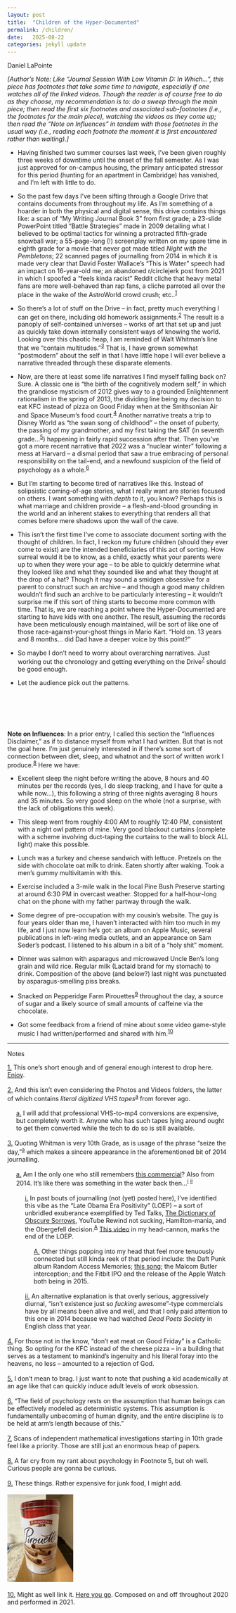 ```yaml
---
layout: post
title:  "Children of the Hyper-Documented"
permalink: /children/
date:   2025-08-22
categories: jekyll update
---
```

Daniel LaPointe

*[Author’s Note: Like “Journal Session With Low Vitamin D: In Which…”, this piece has footnotes that take some time to navigate, especially if one watches all of the linked videos. Though the reader is of course free to do as they choose, my recommendation is to: do a sweep through the main piece; then read the first six footnotes and associated sub-footnotes (i.e., the footnotes for the main piece), watching the videos as they come up; then read the “Note on Influences” in tandem with those footnotes in the usual way (i.e., reading each footnote the moment it is first encountered rather than waiting).]*

* Having finished two summer courses last week, I’ve been given roughly three weeks of downtime until the onset of the fall semester. As I was just approved for on-campus housing, the primary anticipated stressor for this period (hunting for an apartment in Cambridge) has vanished, and I’m left with little to do.

* So the past few days I’ve been sifting through a Google Drive that contains documents from throughout my life. As I’m something of a hoarder in both the physical and digital sense, this drive contains things like: a scan of “My Writing Journal Book 3” from first grade; a 23-slide PowerPoint titled “Battle Strategies” made in 2009 detailing what I believed to be optimal tactics for winning a protracted fifth-grade snowball war; a 55-page-long (!) screenplay written on my spare time in eighth grade for a movie that never got made titled *Night with the Pembletons*; 22 scanned pages of journalling from 2014 in which it is made very clear that David Foster Wallace’s “This is Water” speech had an impact on 16-year-old me; an abandoned r/circlejerk post from 2021 in which I spoofed a “feels kinda racist” Reddit cliche that heavy metal fans are more well-behaved than rap fans, a cliche parroted all over the place in the wake of the AstroWorld crowd crush; etc..<sup><a href="#fn11" id="fn1">1</a></sup> 

* So there’s a lot of stuff on the Drive – in fact, pretty much everything I can get on there, including old homework assignments.<sup><a href="#fn22" id="fn2">2</a></sup> The result is a panoply of self-contained universes – works of art that set up and just as quickly take down internally consistent ways of knowing the world. Looking over this chaotic heap, I am reminded of Walt Whitman’s line that we “contain multitudes.”<sup><a href="#fn33" id="fn3">3</a></sup> That is, I have grown somewhat “postmodern” about the self in that I have little hope I will ever believe a narrative threaded through these disparate elements.

* Now, are there at least some life narratives I find myself falling back on? Sure. A classic one is “the birth of the cognitively modern self,” in which the grandiose mysticism of 2012 gives way to a grounded Enlightenment rationalism in the spring of 2013, the dividing line being my decision to eat KFC instead of pizza on Good Friday when at the Smithsonian Air and Space Museum’s food court.<sup><a href="#fn44" id="fn4">4</a></sup> Another narrative treats a trip to Disney World as “the swan song of childhood” – the onset of puberty, the passing of my grandmother, and my first taking the SAT (in seventh grade…<sup><a href="#fn55" id="fn5">5</a></sup>) happening in fairly rapid succession after that. Then you’ve got a more recent narrative that 2022 was a “nuclear winter” following a mess at Harvard – a dismal period that saw a true embracing of personal responsibility on the tail-end, and a newfound suspicion of the field of psychology as a whole.<sup><a href="#fn66" id="fn6">6</a></sup>

* But I’m starting to become tired of narratives like this. Instead of solipsistic coming-of-age stories, what I really want are stories focused on others. I want something with <em>depth</em> to it, you know? Perhaps this is what marriage and children provide – a flesh-and-blood grounding in the world and an inherent stakes to everything that renders all that comes before mere shadows upon the wall of the cave.

* This isn’t the first time I’ve come to associate document sorting with the thought of children. In fact, I reckon my future children (should they ever come to exist) are the intended beneficiaries of this act of sorting. How surreal would it be to know, as a child, exactly what your parents were up to when they were your age – to be able to quickly determine what they looked like and what they sounded like and what they thought at the drop of a hat? Though it may sound a smidgen obsessive for a parent to construct such an archive – and though a good many children wouldn’t find such an archive to be particularly interesting – it wouldn’t surprise me if this sort of thing starts to become more common with time. That is, we are reaching a point where the Hyper-Documented are starting to have kids with one another. The result, assuming the records have been meticulously enough maintained, will be sort of like one of those race-against-your-ghost things in Mario Kart. “Hold on. 13 years and 8 months… did Dad have a deeper voice by this point?”

* So maybe I don’t need to worry about overarching narratives. Just working out the chronology and getting everything on the Drive<sup><a href="#fn77" id="fn7">7</a></sup> should be good enough.

* Let the audience pick out the patterns.
<br><br>
<br><br>
<br><br>

<b>Note on Influences</b>: In a prior entry, I called this section the “Influences Disclaimer,” as if to distance myself from what I had written. But that is not the goal here. I’m just genuinely interested in if there’s some sort of connection between diet, sleep, and whatnot and the sort of written work I produce.<sup><a href="#fn88" id="fn8">8</a></sup> Here we have:

* Excellent sleep the night before writing the above, 8 hours and 40 minutes per the records (yes, I do sleep tracking, and I have for quite a while now…), this following a string of three nights averaging 8 hours and 35 minutes. So very good sleep on the whole (not a surprise, with the lack of obligations this week).

* This sleep went from roughly 4:00 AM to roughly 12:40 PM, consistent with a night owl pattern of mine. Very good blackout curtains (complete with a scheme involving duct-taping the curtains to the wall to block ALL light) make this possible.

* Lunch was a turkey and cheese sandwich with lettuce. Pretzels on the side with chocolate oat milk to drink. Eaten shortly after waking. Took a men’s gummy multivitamin with this.

* Exercise included a 3-mile walk in the local Pine Bush Preserve starting at around 6:30 PM in overcast weather. Stopped for a half-hour-long chat on the phone with my father partway through the walk.

* Some degree of pre-occupation with my cousin’s website. The guy is four years older than me, I haven’t interacted with him too much in my life, and I just now learn he’s got: an album on Apple Music, several publications in left-wing media outlets, and an appearance on Sam Seder’s podcast. I listened to his album in a bit of a “holy shit” moment.

* Dinner was salmon with asparagus and microwaved Uncle Ben’s long grain and wild rice. Regular milk (Lactaid brand for my stomach) to drink. Composition of the above (and below?) last night was punctuated by asparagus-smelling piss breaks.

* Snacked on Pepperidge Farm Pirouettes<sup><a href="#fn99" id="fn9">9</a></sup> throughout the day, a source of sugar and a likely source of small amounts of caffeine via the chocolate.

* Got some feedback from a friend of mine about some video game-style music I had written/performed and shared with him.<sup><a href="#fn1010" id="fn10">10</a></sup>

---

Notes

<!-- this is for first level: 1, 2 -->
<div id="fn11">
  <a href="#fn1">1.</a> 
This one’s short enough and of general enough interest to drop here. <a href="/assets/dan_circle.pdf">Enjoy</a>.
    <br><br>
</div>

<div id="fn22">
  <a href="#fn2">2.</a> 
And this isn’t even considering the Photos and Videos folders, the latter of which contains <em>literal digitized VHS tapes</em><sup><a href="#fnaa" id="fna">a</a></sup> from forever ago.
    <br><br>
</div>

<!-- this is for second level: a, b -->
<div id="fnaa" style="margin-left: 20px;">
  <a href="#fna">a.</a> 
I will add that professional VHS-to-mp4 conversions are expensive, but completely worth it. Anyone who has such tapes lying around ought to get them converted while the tech to do so is still available.
<br><br>
</div>

<!-- Back to first level (3) -->
<div id="fn33">
  <a href="#fn3">3.</a> 
Quoting Whitman is very 10th Grade, as is usage of the phrase “seize the day,”<sup><a href="#fnaa3" id="fna3">a</a></sup> which makes a sincere appearance in the aforementioned bit of 2014 journalling.
    <br><br>
</div>

<!-- this is for second level: a, b -->
<div id="fnaa3" style="margin-left: 20px;">
  <a href="#fna3">a.</a> 
Am I the only one who still remembers <a href="https://m.youtube.com/watch?v=Ep2_0WHogRQ">this commercial</a>? Also from 2014. It’s like there was something in the water back then…<sup><a href="#fnii3" id="fni3">i</a></sup> <sup><a href="#fniiiiiiii3" id="fniiii3">ii</a></sup>
<br><br>
</div>

<!-- this is for third level: 3.a.i -->
<div id="fnii3" style="margin-left: 40px;">
  <a href="#fni3">i.</a> 
In past bouts of journalling (not (yet) posted here), I’ve identified this vibe as the “Late Obama Era Positivity” (LOEP) – a sort of unbridled exuberance exemplified by Ted Talks, <a href="https://m.youtube.com/watch?v=AkoML0_FiV4">The Dictionary of Obscure Sorrows</a>, YouTube Rewind not sucking, Hamilton-mania, and the Obergefell decision.<sup><a href="#fnA3" id="fnA3">A</a></sup> <a href="https://www.youtube.com/watch?v=KIViy7L_lo8">This video</a> in my head-cannon, marks the end of the LOEP.
<br><br>
</div>

<!-- this is for four level: 3.a.i.A -->
<div id="fnA3" style="margin-left: 60px;">
  <a href="#fnA3">A.</a> 
Other things popping into my head that feel more tenuously connected but still kinda reek of that period include: the Daft Punk album Random Access Memories; <a href="https://m.youtube.com/watch?v=8j741TUIET0">this song</a>; the Malcom Butler interception; and the Fitbit IPO and the release of the Apple Watch both being in 2015.
<br><br>
</div>

<!-- this is for third level: 3.a.ii -->
<div id="fniiiiiiii3" style="margin-left: 40px;">
  <a href="#fniiii3">ii.</a> 
An alternative explanation is that overly serious, aggressively diurnal, “isn’t existence just so <em>fucking</em> awesome”-type commercials have by all means been alive and well, and that I only paid attention to this one in 2014 because we had watched <em>Dead Poets Society</em> in English class that year.
<br><br>
</div>

<!-- back to first level (4-10) -->

<div id="fn44">
  <a href="#fn4">4.</a> 
For those not in the know, “don’t eat meat on Good Friday” is a Catholic thing. So opting for the KFC instead of the cheese pizza – in a building that serves as a testament to mankind’s ingenuity and his literal foray into the heavens, no less – amounted to a rejection of God.
    <br><br>
</div>

<div id="fn55">
  <a href="#fn5">5.</a> 
I don’t mean to brag. I just want to note that pushing a kid academically at an age like that can quickly induce adult levels of work obsession.
    <br><br>
</div>

<div id="fn66">
  <a href="#fn6">6.</a> 
“The field of psychology rests on the assumption that human beings can be effectively modeled as deterministic systems. This assumption is fundamentally unbecoming of human dignity, and the entire discipline is to be held at arm’s length because of this.”
    <br><br>
</div>

<div id="fn77">
  <a href="#fn7">7.</a> 
Scans of independent mathematical investigations starting in 10th grade feel like a priority. Those are still just an enormous heap of papers.
    <br><br>
</div>

<div id="fn88">
  <a href="#fn8">8.</a> 
A far cry from my rant about psychology in Footnote 5, but oh well. Curious people are gonna be curious.
    <br><br>
</div>

<div id="fn99">
  <a href="#fn9">9.</a> 
These things. Rather expensive for junk food, I might add.
    <br><br>
  <img src="/assets/dan_food.png" alt="Phone image" style="width: 150px; height: auto;">
    <br><br>
</div>

<div id="fn1010">
  <a href="#fn10">10.</a> 
Might as well link it. <a href="https://youtu.be/eB4ggkg2_8c">Here you go</a>. Composed on and off throughout 2020 and performed in 2021.
    <br><br>
</div>


